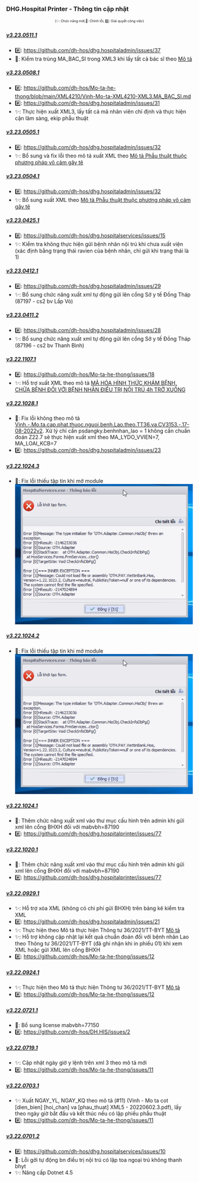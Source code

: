 ﻿### DHG.Hospital Printer - Thông tin cập nhật

<div align="center" style="font-size:xx-small">(✨: Chức năng mới,🐛: Chỉnh lỗi, #️⃣: Giải quyết công việc) </div>

##### [v3.23.0511.1]()

- #️⃣: <https://github.com/dh-hos/dhg.hospitaladmin/issues/37>
- 🐛: Kiểm tra trùng MA_BAC_SI trong XML3 khi lấy tất cả bác sĩ theo [Mô tả](https://github.com/dh-hos/Mo-ta-he-thong/blob/main/XML4210/Vinh-Mo-ta-XML4210-XML3.MA_BAC_SI.md)

##### [v3.23.0508.1]()

- #️⃣: <https://github.com/dh-hos/Mo-ta-he-thong/blob/main/XML4210/Vinh-Mo-ta-XML4210-XML3.MA_BAC_SI.md>
- #️⃣: <https://github.com/dh-hos/dhg.hospitaladmin/issues/31>
- ✨: Thực hiện xuất XML3, lấy tất cả mã nhân viên chỉ định và thực hiện cận lâm sàng, ekip phẫu thuật

##### [v3.23.0505.1]()

- #️⃣: <https://github.com/dh-hos/dhg.hospitaladmin/issues/32>
- ✨: Bổ sung và fix lỗi theo mô tả xuất XML theo [Mô tả Phẫu thuật thuộc phương pháp vô cảm gây tê](https://github.com/dh-hos/Mo-ta-he-thong/blob/main/XML4210/20230415-Hau-CV1731-BHXH-G%C4%90%C4%90T-Thanh-toan-phau-thuat-vo-cam-gay-te.md)

##### [v3.23.0504.1]()

- #️⃣: <https://github.com/dh-hos/dhg.hospitaladmin/issues/32>
- ✨: Bổ sung xuất XML theo [Mô tả Phẫu thuật thuộc phương pháp vô cảm gây tê](https://github.com/dh-hos/Mo-ta-he-thong/blob/main/XML4210/20230415-Hau-CV1731-BHXH-G%C4%90%C4%90T-Thanh-toan-phau-thuat-vo-cam-gay-te.md)

##### [v3.23.0425.1]()

- #️⃣: <https://github.com/dh-hos/dhg.hospitalservices/issues/15>
- ✨: Kiểm tra không thực hiện gửi bệnh nhân nội trú khi chưa xuất viện (xác định bằng trạng thái ravien của bệnh nhân, chỉ gửi khi trạng thái là 1)

##### [v3.23.0412.1]()

- #️⃣: <https://github.com/dh-hos/dhg.hospitaladmin/issues/29>
- ✨: Bổ sung chức năng xuất xml tự động gửi lên cổng Sở y tế Đồng Tháp (87197 - cs2 bv Lấp Vò)

##### [v3.23.0411.2]()

- #️⃣: <https://github.com/dh-hos/dhg.hospitaladmin/issues/28>
- ✨: Bổ sung chức năng xuất xml tự động gửi lên cổng Sở y tế Đồng Tháp (87196 - cs2 bv Thanh Bình)

##### [v3.22.1107.1]()

-  #️⃣: https://github.com/dh-hos/Mo-ta-he-thong/issues/18
-  ✨: Hỗ trợ xuất XML theo mô tả [MÃ HÓA HÌNH THỨC KHÁM BỆNH, CHỮA BỆNH ĐỐI VỚI BỆNH NHÂN ĐIỀU TRỊ NỘI TRÚ 4h TRỞ XUỐNG](https://github.com/dh-hos/Mo-ta-he-thong/blob/main/XML4210/Hau-Mo-ta-XML-Noi-tru-4h-3788_BYT-BH.md)

##### [v3.22.1028.1]()

-  🐛: Fix lỗi không theo mô tả [Vinh.-.Mo.ta.cap.phat.thuoc.nguoi.benh.Lao.theo.TT36.va.CV3153.-.17-08-2022v2](../MoTaThayDoi/Vinh.-.Mo.ta.cap.phat.thuoc.nguoi.benh.Lao.theo.TT36.va.CV3153.-.17-08-2022v2.pdf). Xử lý chỉ cần psdangky.benhnhan_lao = 1 không cần chuẩn đoán Z22.7 sẽ thực hiện xuất xml theo MA_LYDO_VVIEN=7, MA_LOAI_KCB=7
-  #️⃣: https://github.com/dh-hos/dhg.hospitaladmin/issues/23

##### [v3.22.1024.3]()

-  🐛: Fix lỗi thiếu tập tin khi mở module ![](../MoTaThayDoi/Errors/Error-Thieu-file-khi-mo-module.jpg) 

##### [v3.22.1024.2]()

-  🐛: Fix lỗi thiếu tập tin khi mở module ![](../MoTaThayDoi/Errors/Error-Thieu-file-khi-mo-module.jpg)

##### [v3.22.1024.1]()

-  🐛: Thêm chức năng xuất xml vào thư mục cấu hình trên admin khi gửi xml lên cổng BHXH đối với mabvbh=87190
-  #️⃣: https://github.com/dh-hos/dhg.hospitalprinter/issues/77

##### [v3.22.1020.1]()

-  🐛: Thêm chức năng xuất xml vào thư mục cấu hình trên admin khi gửi xml lên cổng BHXH đối với mabvbh=87190
-  #️⃣: https://github.com/dh-hos/dhg.hospitalprinter/issues/77

##### [v3.22.0929.1]()

-  ✨: Hỗ trợ xóa XML (không có chi phí gửi BHXH) trên bảng kê kiểm tra XML
-  #️⃣: https://github.com/dh-hos/dhg.hospitaladmin/issues/21
-  ✨: Thực hiện theo Mô tả thực hiện Thông tư 36/2021/TT-BYT [Mô tả](https://github.com/dh-hos/Mo-ta-he-thong/files/9553579/Vinh.-.Mo.ta.cap.phat.thuoc.nguoi.benh.Lao.theo.TT36.va.CV3153.-.17-08-2022v2.pdf)
-  ✨: Hỗ trợ không cập nhật lại kết quả chuẩn đoán đối với bệnh nhân Lao theo Thông tư 36/2021/TT-BYT (đã ghi nhận khi in phiếu 01) khi xem XML hoặc gửi XML lên cổng BHXH
-  #️⃣: https://github.com/dh-hos/Mo-ta-he-thong/issues/12

##### [v3.22.0924.1]()

-  ✨: Thực hiện theo Mô tả thực hiện Thông tư 36/2021/TT-BYT [Mô tả](https://github.com/dh-hos/Mo-ta-he-thong/files/9553579/Vinh.-.Mo.ta.cap.phat.thuoc.nguoi.benh.Lao.theo.TT36.va.CV3153.-.17-08-2022v2.pdf)
-  #️⃣: https://github.com/dh-hos/Mo-ta-he-thong/issues/12

##### [v3.22.0721.1]()

-  🐛: Bổ sung license mabvbh=77150
-  #️⃣: https://github.com/dh-hos/DH.HIS/issues/2

##### [v3.22.0719.1]()

-  ✨: Cập nhật ngày giờ y lệnh trên xml 3 theo mô tả mới
-  #️⃣: https://github.com/dh-hos/Mo-ta-he-thong/issues/11

##### [v3.22.0703.1]()

-  ✨: Xuất NGAY_YL, NGAY_KQ theo mô tả (#11) (Vinh - Mo ta cot [dien_bien] [hoi_chan] va [phau_thuat] XML5 - 20220602.3.pdf), lấy theo ngày giờ bắt đầu và kết thúc nếu có lập phiếu phẫu thuật
-  #️⃣: https://github.com/dh-hos/Mo-ta-he-thong/issues/11

##### [v3.22.0701.2]()

-  #️⃣: https://github.com/dh-hos/dhg.hospitalservices/issues/10
-  🐛: Lỗi gởi tự động bn điều trị nội trú có lập toa ngoại trú không thanh bhyt
-  ✨: Nâng cấp Dotnet 4.5

